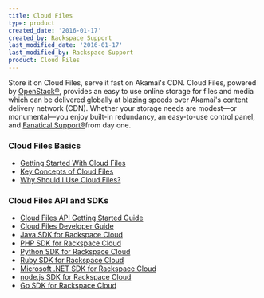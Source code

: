 ```yaml
---
title: Cloud Files
type: product
created_date: '2016-01-17'
created_by: Rackspace Support
last_modified_date: '2016-01-17'
last_modified_by: Rackspace Support
product: Cloud Files
---
```


Store it on Cloud Files, serve it fast on Akamai's CDN. 
Cloud Files, powered
by [OpenStack&reg;](http://www.rackspace.com/cloudbuilders/openstack/),
provides an easy to use online storage for files and media which can be
delivered globally at blazing speeds over Akamai's content delivery
network (CDN). Whether your storage needs are modest&mdash;or monumental&mdash;you
enjoy built-in redundancy, an easy-to-use control panel, and [Fanatical
Support&reg;](http://www.rackspace.com/whyrackspace/support/)from
day one.

###  Cloud Files Basics

-   [Getting Started With Cloud
    Files](http://www.rackspace.com/knowledge_center/index.php/Getting_started_on_Cloud_Files_with_CDN)
-   [Key Concepts of Cloud
    Files](http://www.rackspace.com/knowledge_center/index.php/Key_Concepts)
-   [Why Should I Use Cloud
    Files?](http://www.rackspace.com/knowledge_center/index.php/Why_should_I_use_Cloud_Files)

###  Cloud Files API and SDKs

-   [Cloud Files API Getting Started
    Guide](http://docs.rackspace.com/files/api/v1/cf-getting-started/content/Overview-d1e01.html)
-   [Cloud Files Developer
    Guide](http://docs.rackspace.com/files/api/v1/cf-devguide/content/index.html)
-   [Java SDK for Rackspace
    Cloud](https://developer.rackspace.com/sdks/java/)
-   [PHP SDK for Rackspace
    Cloud](https://developer.rackspace.com/sdks/php/)
-   [Python SDK for Rackspace
    Cloud](https://developer.rackspace.com/sdks/python/)
-   [Ruby SDK for Rackspace
    Cloud](https://developer.rackspace.com/sdks/ruby/)
-   [Microsoft .NET SDK for Rackspace
    Cloud](https://developer.rackspace.com/sdks/dot-net/)
-   [node.js SDK for Rackspace
    Cloud](https://developer.rackspace.com/sdks/node-js/)
-   [Go SDK for Rackspace
    Cloud](https://developer.rackspace.com/sdks/golang/)
